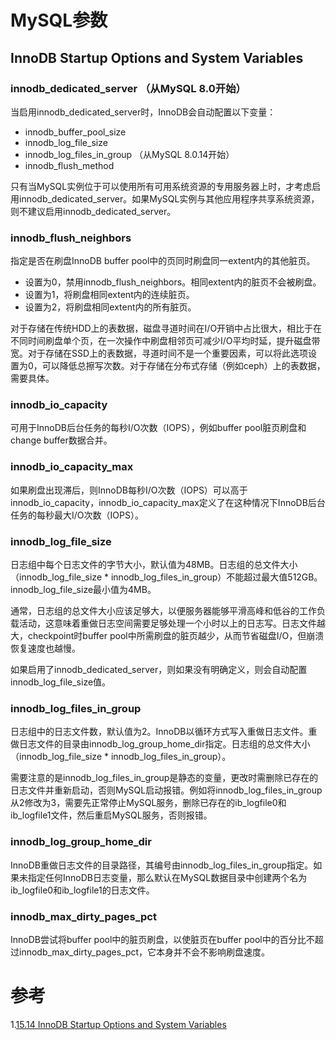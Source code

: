 # MySQL参数

## InnoDB Startup Options and System Variables
### innodb_dedicated_server （从MySQL 8.0开始）
当启用innodb_dedicated_server时，InnoDB会自动配置以下变量：
 - innodb_buffer_pool_size
 - innodb_log_file_size
 - innodb_log_files_in_group （从MySQL 8.0.14开始）
 - innodb_flush_method

只有当MySQL实例位于可以使用所有可用系统资源的专用服务器上时，才考虑启用innodb_dedicated_server。如果MySQL实例与其他应用程序共享系统资源，则不建议启用innodb_dedicated_server。

### innodb_flush_neighbors
指定是否在刷盘InnoDB buffer pool中的页同时刷盘同一extent内的其他脏页。
 - 设置为0，禁用innodb_flush_neighbors。相同extent内的脏页不会被刷盘。
 - 设置为1，将刷盘相同extent内的连续脏页。
 - 设置为2，将刷盘相同extent内的所有脏页。

对于存储在传统HDD上的表数据，磁盘寻道时间在I/O开销中占比很大，相比于在不同时间刷盘单个页，在一次操作中刷盘相邻页可减少I/O平均时延，提升磁盘带宽。对于存储在SSD上的表数据，寻道时间不是一个重要因素，可以将此选项设置为0，可以降低总擦写次数。对于存储在分布式存储（例如ceph）上的表数据，需要具体。

### innodb_io_capacity
可用于InnoDB后台任务的每秒I/O次数（IOPS），例如buffer pool脏页刷盘和change buffer数据合并。

### innodb_io_capacity_max
如果刷盘出现滞后，则InnoDB每秒I/O次数（IOPS）可以高于innodb_io_capacity，innodb_io_capacity_max定义了在这种情况下InnoDB后台任务的每秒最大I/O次数（IOPS）。

### innodb_log_file_size
日志组中每个日志文件的字节大小，默认值为48MB。日志组的总文件大小（innodb_log_file_size * innodb_log_files_in_group）不能超过最大值512GB。innodb_log_file_size最小值为4MB。

通常，日志组的总文件大小应该足够大，以便服务器能够平滑高峰和低谷的工作负载活动，这意味着重做日志空间需要足够处理一个小时以上的日志写。日志文件越大，checkpoint时buffer pool中所需刷盘的脏页越少，从而节省磁盘I/O，但崩溃恢复速度也越慢。

如果启用了innodb_dedicated_server，则如果没有明确定义，则会自动配置innodb_log_file_size值。

### innodb_log_files_in_group
日志组中的日志文件数，默认值为2。InnoDB以循环方式写入重做日志文件。重做日志文件的目录由innodb_log_group_home_dir指定。日志组的总文件大小（innodb_log_file_size * innodb_log_files_in_group）。

需要注意的是innodb_log_files_in_group是静态的变量，更改时需删除已存在的日志文件并重新启动，否则MySQL启动报错。例如将innodb_log_files_in_group从2修改为3，需要先正常停止MySQL服务，删除已存在的ib_logfile0和ib_logfile1文件，然后重启MySQL服务，否则报错。

### innodb_log_group_home_dir
InnoDB重做日志文件的目录路径，其编号由innodb_log_files_in_group指定。如果未指定任何InnoDB日志变量，那么默认在MySQL数据目录中创建两个名为ib_logfile0和ib_logfile1的日志文件。

### innodb_max_dirty_pages_pct
InnoDB尝试将buffer pool中的脏页刷盘，以使脏页在buffer pool中的百分比不超过innodb_max_dirty_pages_pct，它本身并不会不影响刷盘速度。

# 参考
1.[15.14 InnoDB Startup Options and System Variables](https://dev.mysql.com/doc/refman/8.0/en/innodb-parameters.html)
